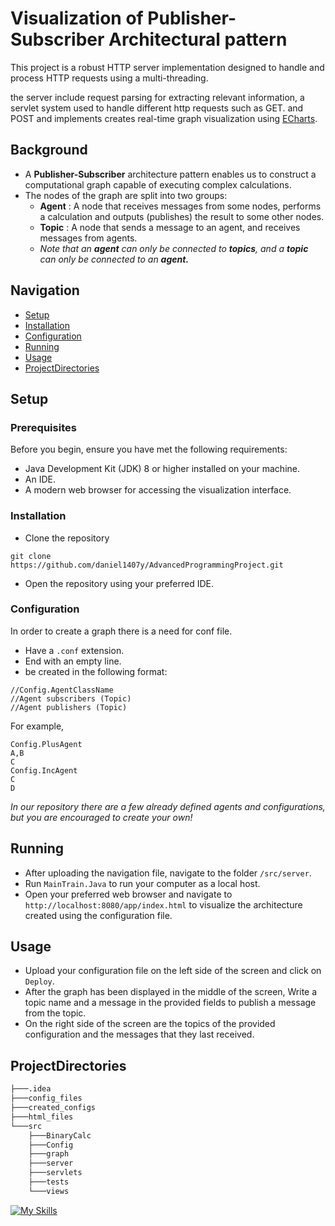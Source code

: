 # Visualization of Publisher-Subscriber Architectural pattern

This project is a robust HTTP server implementation designed to handle and process HTTP requests using a multi-threading.

the server include request parsing for extracting relevant information, a servlet system used to handle different http requests 
such as GET. and POST and implements  creates real-time graph visualization using [ECharts](https://echarts.apache.org/en/index.html).


## Background
- A  **Publisher-Subscriber** architecture pattern enables us to construct a computational graph capable of executing complex calculations.
- The nodes of the graph are split into two groups:
  - **Agent** : A node that receives messages from some nodes, performs a calculation and outputs (publishes) the result to some other nodes.
  - **Topic** : A node that sends a message to an agent, and receives messages from agents.
  - *Note that an **agent** can only be connected to **topics**, and a **topic**  can only be connected  to an **agent.***

## Navigation
* [Setup](#Setup)
* [Installation](#installation)
* [Configuration](#Configuration)
* [Running](#Running)
* [Usage](#Usage)
* [ProjectDirectories](#ProjectDirectories)

## Setup
### Prerequisites
Before you begin, ensure you have met the following requirements:
- Java Development Kit (JDK) 8 or higher installed on your machine.
- An IDE.
- A modern web browser for accessing the visualization interface.


### Installation
- Clone the repository
```
git clone https://github.com/daniel1407y/AdvancedProgrammingProject.git
```
- Open the repository using your preferred IDE.

### Configuration
In order to create a graph there is a need for conf file.
- Have a `.conf` extension.
- End with an empty line.
- be created in the following format:
```
//Config.AgentClassName
//Agent subscribers (Topic)
//Agent publishers (Topic)
```

For example,
```
Config.PlusAgent
A,B
C
Config.IncAgent
C
D

```

*In our repository there are a few already defined agents and configurations, but you are encouraged to create your own!*


## Running
- After uploading the navigation file, navigate to the folder `/src/server`.
- Run `MainTrain.Java` to run your computer as a local host.
- Open your preferred web browser and navigate to `http://localhost:8080/app/index.html` to visualize the architecture created using the configuration file.

##  Usage
- Upload your configuration file on the left side of the screen and click on `Deploy`.
- After the graph has been displayed in the middle of the screen, Write a topic name and a message in the provided fields to publish a message from the topic.
- On the right side  of the screen are the topics of the provided configuration and the messages that they last received.


## ProjectDirectories
```bash
├───.idea
├───config_files
├───created_configs
├───html_files
└───src
    ├───BinaryCalc
    ├───Config
    ├───graph
    ├───server
    ├───servlets
    ├───tests
    └───views
```

[![My Skills](https://skillicons.dev/icons?i=java,js,html,css)](https://skillicons.dev)
